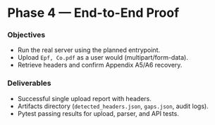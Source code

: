 # Phase 4 — End-to-End Proof

### Objectives
- Run the real server using the planned entrypoint.
- Upload `Epf, Co.pdf` as a user would (multipart/form-data).
- Retrieve headers and confirm Appendix A5/A6 recovery.

### Deliverables
- Successful single upload report with headers.
- Artifacts directory (`detected_headers.json`, `gaps.json`, audit logs).
- Pytest passing results for upload, parser, and API tests.
